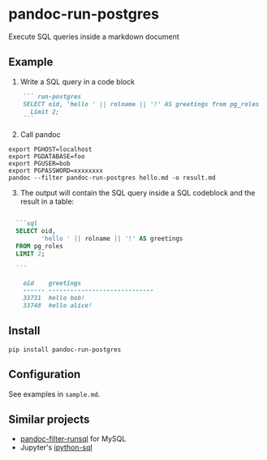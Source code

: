 # pandoc-run-postgres

Execute SQL queries inside a markdown document

## Example

1. Write a SQL query in a code block

~~~ markdown
    ``` run-postgres
    SELECT oid, 'hello ' || rolname || '!' AS greetings from pg_roles
      Limit 2;
    ```
~~~

2. Call pandoc

```
export PGHOST=localhost
export PGDATABASE=foo
export PGUSER=bob
export PGPASSWORD=xxxxxxxx
pandoc --filter pandoc-run-postgres hello.md -o result.md
```

3. The output will contain the SQL query inside a SQL codeblock and
   the result in a table:


~~~ markdown

  ```sql
  SELECT oid,
         'hello ' || rolname || '!' AS greetings
  FROM pg_roles
  LIMIT 2;

  ```

    oid    greetings
    ------ -----------------------------
    33731  hello bob!
    33748  hello alice!
~~~



## Install

```
pip install pandoc-run-postgres
```

## Configuration

See examples in `sample.md`.


## Similar projects

* [pandoc-filter-runsql] for MySQL
* Jupyter's [ipython-sql]


[ipython-sql]: https://github.com/catherinedevlin/ipython-sql
[pandoc-filter-runsql]: https://github.com/barskern/pandoc-filter-runsql
